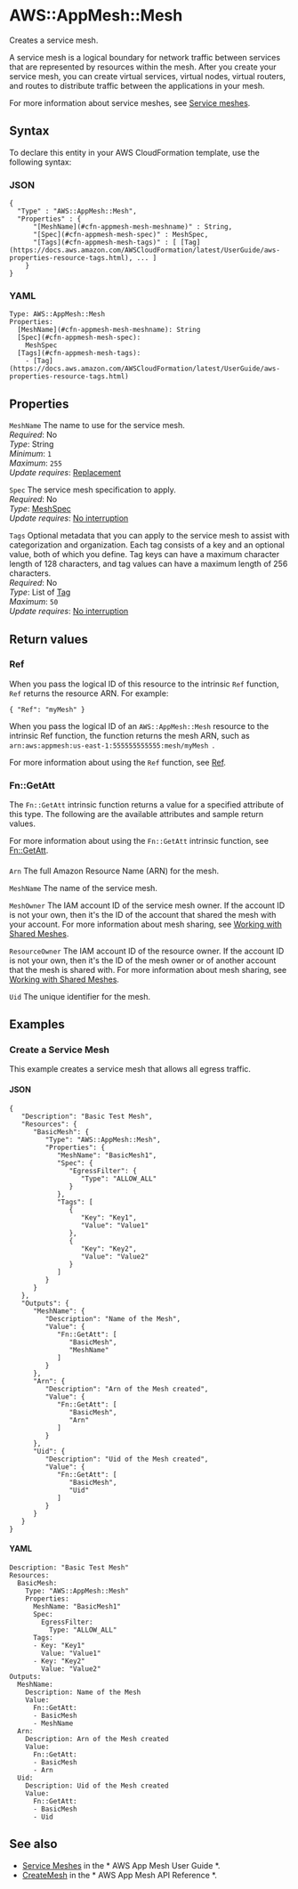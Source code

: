 # AWS::AppMesh::Mesh<a name="aws-resource-appmesh-mesh"></a>

Creates a service mesh\.

 A service mesh is a logical boundary for network traffic between services that are represented by resources within the mesh\. After you create your service mesh, you can create virtual services, virtual nodes, virtual routers, and routes to distribute traffic between the applications in your mesh\.

For more information about service meshes, see [Service meshes](https://docs.aws.amazon.com/app-mesh/latest/userguide/meshes.html)\.

## Syntax<a name="aws-resource-appmesh-mesh-syntax"></a>

To declare this entity in your AWS CloudFormation template, use the following syntax:

### JSON<a name="aws-resource-appmesh-mesh-syntax.json"></a>

```
{
  "Type" : "AWS::AppMesh::Mesh",
  "Properties" : {
      "[MeshName](#cfn-appmesh-mesh-meshname)" : String,
      "[Spec](#cfn-appmesh-mesh-spec)" : MeshSpec,
      "[Tags](#cfn-appmesh-mesh-tags)" : [ [Tag](https://docs.aws.amazon.com/AWSCloudFormation/latest/UserGuide/aws-properties-resource-tags.html), ... ]
    }
}
```

### YAML<a name="aws-resource-appmesh-mesh-syntax.yaml"></a>

```
Type: AWS::AppMesh::Mesh
Properties: 
  [MeshName](#cfn-appmesh-mesh-meshname): String
  [Spec](#cfn-appmesh-mesh-spec): 
    MeshSpec
  [Tags](#cfn-appmesh-mesh-tags): 
    - [Tag](https://docs.aws.amazon.com/AWSCloudFormation/latest/UserGuide/aws-properties-resource-tags.html)
```

## Properties<a name="aws-resource-appmesh-mesh-properties"></a>

`MeshName`  <a name="cfn-appmesh-mesh-meshname"></a>
The name to use for the service mesh\.  
*Required*: No  
*Type*: String  
*Minimum*: `1`  
*Maximum*: `255`  
*Update requires*: [Replacement](https://docs.aws.amazon.com/AWSCloudFormation/latest/UserGuide/using-cfn-updating-stacks-update-behaviors.html#update-replacement)

`Spec`  <a name="cfn-appmesh-mesh-spec"></a>
The service mesh specification to apply\.  
*Required*: No  
*Type*: [MeshSpec](aws-properties-appmesh-mesh-meshspec.md)  
*Update requires*: [No interruption](https://docs.aws.amazon.com/AWSCloudFormation/latest/UserGuide/using-cfn-updating-stacks-update-behaviors.html#update-no-interrupt)

`Tags`  <a name="cfn-appmesh-mesh-tags"></a>
Optional metadata that you can apply to the service mesh to assist with categorization and organization\. Each tag consists of a key and an optional value, both of which you define\. Tag keys can have a maximum character length of 128 characters, and tag values can have a maximum length of 256 characters\.  
*Required*: No  
*Type*: List of [Tag](https://docs.aws.amazon.com/AWSCloudFormation/latest/UserGuide/aws-properties-resource-tags.html)  
*Maximum*: `50`  
*Update requires*: [No interruption](https://docs.aws.amazon.com/AWSCloudFormation/latest/UserGuide/using-cfn-updating-stacks-update-behaviors.html#update-no-interrupt)

## Return values<a name="aws-resource-appmesh-mesh-return-values"></a>

### Ref<a name="aws-resource-appmesh-mesh-return-values-ref"></a>

 When you pass the logical ID of this resource to the intrinsic `Ref` function, `Ref` returns the resource ARN\. For example:

 `{ "Ref": "myMesh" }` 

When you pass the logical ID of an `AWS::AppMesh::Mesh` resource to the intrinsic Ref function, the function returns the mesh ARN, such as `arn:aws:appmesh:us-east-1:555555555555:mesh/myMesh `\.

For more information about using the `Ref` function, see [Ref](https://docs.aws.amazon.com/AWSCloudFormation/latest/UserGuide/intrinsic-function-reference-ref.html)\.

### Fn::GetAtt<a name="aws-resource-appmesh-mesh-return-values-fn--getatt"></a>

The `Fn::GetAtt` intrinsic function returns a value for a specified attribute of this type\. The following are the available attributes and sample return values\.

For more information about using the `Fn::GetAtt` intrinsic function, see [Fn::GetAtt](https://docs.aws.amazon.com/AWSCloudFormation/latest/UserGuide/intrinsic-function-reference-getatt.html)\.

#### <a name="aws-resource-appmesh-mesh-return-values-fn--getatt-fn--getatt"></a>

`Arn`  <a name="Arn-fn::getatt"></a>
The full Amazon Resource Name \(ARN\) for the mesh\.

`MeshName`  <a name="MeshName-fn::getatt"></a>
The name of the service mesh\.

`MeshOwner`  <a name="MeshOwner-fn::getatt"></a>
The IAM account ID of the service mesh owner\. If the account ID is not your own, then it's the ID of the account that shared the mesh with your account\. For more information about mesh sharing, see [Working with Shared Meshes](https://docs.aws.amazon.com/app-mesh/latest/userguide/sharing.html)\.

`ResourceOwner`  <a name="ResourceOwner-fn::getatt"></a>
The IAM account ID of the resource owner\. If the account ID is not your own, then it's the ID of the mesh owner or of another account that the mesh is shared with\. For more information about mesh sharing, see [Working with Shared Meshes](https://docs.aws.amazon.com/app-mesh/latest/userguide/sharing.html)\.

`Uid`  <a name="Uid-fn::getatt"></a>
The unique identifier for the mesh\.

## Examples<a name="aws-resource-appmesh-mesh--examples"></a>

### Create a Service Mesh<a name="aws-resource-appmesh-mesh--examples--Create_a_Service_Mesh"></a>

This example creates a service mesh that allows all egress traffic\.

#### JSON<a name="aws-resource-appmesh-mesh--examples--Create_a_Service_Mesh--json"></a>

```
{
   "Description": "Basic Test Mesh",
   "Resources": {
      "BasicMesh": {
         "Type": "AWS::AppMesh::Mesh",
         "Properties": {
            "MeshName": "BasicMesh1",
            "Spec": {
               "EgressFilter": {
                  "Type": "ALLOW_ALL"
               }
            },
            "Tags": [
               {
                  "Key": "Key1",
                  "Value": "Value1"
               },
               {
                  "Key": "Key2",
                  "Value": "Value2"
               }
            ]
         }
      }
   },
   "Outputs": {
      "MeshName": {
         "Description": "Name of the Mesh",
         "Value": {
            "Fn::GetAtt": [
               "BasicMesh",
               "MeshName"
            ]
         }
      },
      "Arn": {
         "Description": "Arn of the Mesh created",
         "Value": {
            "Fn::GetAtt": [
               "BasicMesh",
               "Arn"
            ]
         }
      },
      "Uid": {
         "Description": "Uid of the Mesh created",
         "Value": {
            "Fn::GetAtt": [
               "BasicMesh",
               "Uid"
            ]
         }
      }
   }
}
```

#### YAML<a name="aws-resource-appmesh-mesh--examples--Create_a_Service_Mesh--yaml"></a>

```
Description: "Basic Test Mesh"
Resources:
  BasicMesh:
    Type: "AWS::AppMesh::Mesh"
    Properties:
      MeshName: "BasicMesh1"
      Spec:
        EgressFilter:
          Type: "ALLOW_ALL"
      Tags:
      - Key: "Key1"
        Value: "Value1"
      - Key: "Key2"
        Value: "Value2"
Outputs:
  MeshName:
    Description: Name of the Mesh
    Value:
      Fn::GetAtt:
      - BasicMesh
      - MeshName
  Arn:
    Description: Arn of the Mesh created
    Value:
      Fn::GetAtt:
      - BasicMesh
      - Arn
  Uid:
    Description: Uid of the Mesh created
    Value:
      Fn::GetAtt:
      - BasicMesh
      - Uid
```

## See also<a name="aws-resource-appmesh-mesh--seealso"></a>
+  [Service Meshes](https://docs.aws.amazon.com/app-mesh/latest/userguide/meshes.html) in the * AWS App Mesh User Guide *\.
+  [CreateMesh](https://docs.aws.amazon.com/app-mesh/latest/APIReference/API_CreateMesh.html) in the * AWS App Mesh API Reference *\.

